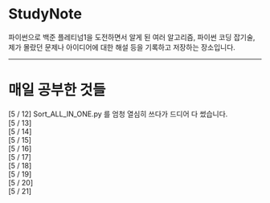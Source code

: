 StudyNote
===
파이썬으로 백준 플레티넘1을 도전하면서 알게 된 여러 알고리즘, 파이썬 코딩 잡기술, 제가 몰랐던 문제나 아이디어에 대한 해설 등을 기록하고 저장하는 장소입니다.

---
# 매일 공부한 것들

[5 / 12] Sort_ALL_IN_ONE.py 를 엄청 열심히 쓰다가 드디어 다 썼습니다.   
[5 / 13]   
[5 / 14]   
[5 / 15]   
[5 / 16]   
[5 / 17]   
[5 / 18]   
[5 / 19]   
[5 / 20]   
[5 / 21]   